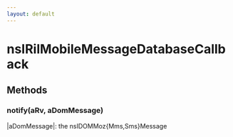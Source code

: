 ```yaml
---
layout: default
---
```


# nsIRilMobileMessageDatabaseCallback #

## Methods ##

### notify(aRv, aDomMessage) ###
  
|aDomMessage|: the nsIDOMMoz{Mms,Sms}Message  
  
